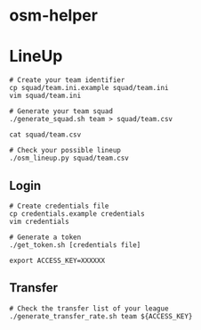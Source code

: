# osm-helper

# LineUp

```
# Create your team identifier
cp squad/team.ini.example squad/team.ini
vim squad/team.ini
```

```
# Generate your team squad
./generate_squad.sh team > squad/team.csv

cat squad/team.csv
```

```
# Check your possible lineup
./osm_lineup.py squad/team.csv
```

## Login

```
# Create credentials file
cp credentials.example credentials
vim credentials
```

```
# Generate a token
./get_token.sh [credentials file]

export ACCESS_KEY=XXXXXX
```

## Transfer

```
# Check the transfer list of your league
./generate_transfer_rate.sh team ${ACCESS_KEY}
```
